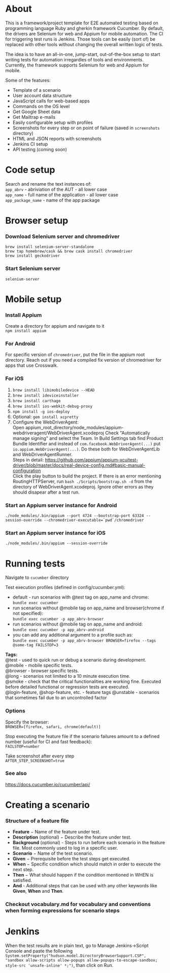 # About  
This is a framework/project template for E2E automated testing based on programming language Ruby and gherkin framework Cucumber. By default, the drivers are Selenium for web and Appium for mobile automation. The CI for triggering test runs is Jenkins. Those tools can be easily (sort of) be replaced with other tools without changing the overall written logic of tests.  
  
The idea is to have an all-in-one, jump-start, out-of-the-box setup to start writing tests for automation irregardles of tools and environments. Currently, the framework supports Selenium for web and Appium for mobile.  

Some of the features:  
* Template of a scenario
* User account data structure
* JavaScript calls for web-based apps
* Commands on the OS level
* Get Google Sheet data
* Get Mailtrap e-mails
* Easily configurable setup with profiles
* Screenshots for every step or on point of failure (saved in `screenshots` directory)  
* HTML and JSON reports with screenshots
* Jenkins CI setup
* API testing (coming soon)

# Code setup  
Search and rename the text instances of:  
`app_abrv` - abriviation of the AUT - all lower case  
`app_name` - full name of the application - all lower case  
`app_package_name` - name of the app package  
  
# Browser setup
### Download Selenium server and chromedriver
`brew install selenium-server-standalone`  
`brew tap homebrew/cask && brew cask install chromedriver`  
`brew install geckodriver`  

### Start Selenium server
`selenium-server`

# Mobile setup
### Install Appium
Create a directory for appium and navigate to it  
`npm install appium`  

### For Android
For specific version of `chromedriver`, put the file in the appium root directory. Reach out if you need a compiled fix version of chromedriver for apps that use Crosswalk.  

### For iOS
1. `brew install libimobiledevice --HEAD`  
2. `brew install ideviceinstaller`  
3. `brew install carthage`  
4. `brew install ios-webkit-debug-proxy`
4. `npm install -g ios-deploy`  
5. Optional: `gem install xcpretty`
6. Configure the WebDriverAgent:  
Open appium_root_directory/node_modules/appium-webdriveragent/WebDriverAgent.xcodeproj
Check "Automatically manage signing" and select the Team.
In Build Settings tab find Product Bundle Identifier and instead of `com.facebook.WebDriverAgent(...)` put `io.appium.WebDriverAgent(...)`. Do these both for WebDriverAgentLib and WebDriverAgentRunner.  
Steps in detail: https://github.com/appium/appium-xcuitest-driver/blob/master/docs/real-device-config.md#basic-manual-configuration  
Click the play button to build the project. If there is an error mentioning RoutingHTTPServer, run `bash ./Scripts/bootstrap.sh -d` from the directory of WebDriverAgent.xcodeproj. Ignore other errors as they should disapear after a test run.

### Start an Appium server instance for Android
``./node_modules/.bin/appium --port 4724 --bootstrap-port 63324 --session-override --chromedriver-executable=`pwd`/chromedriver``  

### Start an Appium server instance for iOS
`./node_modules/.bin/appium --session-override`  

# Running tests
  
Navigate to `cucumber` directory  
  
Test execution profiles (defined in config/cucumber.yml):  

* default - run scenarios with @test tag on app_name and chrome:  
`bundle exec cucumber`  
* run scenarios without @mobile tag on app_name and browser(chrome if not specified):  
`bundle exec cucumber -p app_abrv-browser`  
* run scenarios without @mobile tag on app_name and android:  
`bundle exec cucumber -p app_abrv-android` 
* you can add any additional argument to a profile such as:  
`bundle exec cucumber -p app_abrv-browser BROWSER=firefox --tags @some-tag FAILSTOP=3`   

**Tags:**  
@test - used to quick run or debug a scenario during development.  
@mobile - mobile specific tests.  
@browser - browser specific tests.  
@long - scenarios not limited to a 10 minute execution time.  
@smoke - check that the critical functionalities are working fine. Executed before detailed functional or regression tests are executed.  
@login-feature, @shop-feature, etc. - feature tags 
@unstable - scenarios that sometimes fail due to an uncontrolled factor

### Options
Specify the browser:  
`BROWSER=[firefox, safari, chrome(default)]`  
  
Stop executing the feature file if the scenario failures amount to a defined number (useful for CI and fast feedback):  
`FAILSTOP=number`  
  
Take screenshot after every step   
`AFTER_STEP_SCREENSHOT=true`  
  
### See also
https://docs.cucumber.io/cucumber/api/

# Creating a scenario
### Structure of a feature file
* **Feature** − Name of the feature under test.  
* **Description** (optional) − Describe the feature under test.
* **Background** (optional) - Steps to run before each scenario in the feature file. Most commonly used to log in a specific user.
* **Scenario** − Name of the test scenario.
* **Given** − Prerequisite before the test steps get executed.
* **When** − Specific condition which should match in order to execute the next step.
* **Then** − What should happen if the condition mentioned in WHEN is satisfied.
* **And** - Additional steps that can be used with any other keywords like **Given**, **When** and **Then**. 

### Checkout vocabulary.md for vocabulary and conventions when forming expressions for scenario steps

# Jenkins
When the test results are in plain text, go to Manage Jenkins->Script Console and paste the following `System.setProperty("hudson.model.DirectoryBrowserSupport.CSP", "sandbox allow-scripts allow-popups allow-popups-to-escape-sandbox; style-src 'unsafe-inline' *;")`, than click on Run.
